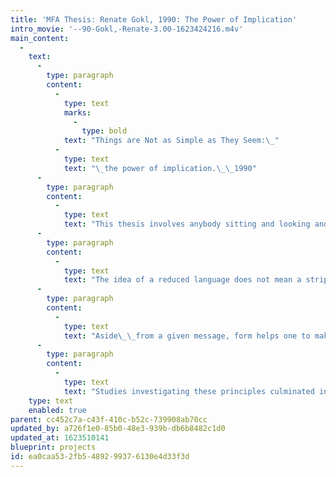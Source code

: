 ```yaml
---
title: 'MFA Thesis: Renate Gokl, 1990: The Power of Implication'
intro_movie: '--90-Gokl,-Renate-3.00-1623424216.m4v'
main_content:
  -
    text:
      -
        type: paragraph
        content:
          -
            type: text
            marks:
              -
                type: bold
            text: "Things are Not as Simple as They Seem:\_"
          -
            type: text
            text: "\_the power of implication.\_\_1990"
      -
        type: paragraph
        content:
          -
            type: text
            text: "This thesis involves anybody sitting and looking and not necessarily looking to see what they see. The question: is it possible to minimize a form without minimizing the message? Can a reductive process be used to maximize a message? This thesis proposed: yes, by means of something called implication — an implied meaning or understanding arising from a piece of communication which has either a direct or indirect relation to the message. The focus is not on what is shown, but what is imagined by the viewer. Implication is about setting up formal relationships, forming connections, working with contexts, and building an awareness of\_\_intentions and actions. It serves as a way to engage the viewer in the unfolding of a message, and also as a way in which to extend the meaning of the message."
      -
        type: paragraph
        content:
          -
            type: text
            text: "The idea of a reduced language does not mean a stripping away so that something does not exist, but rather a retaining of what is essential to the meaning of the message. All parts have relevance and everything exists for a reason. Preferably, the elements should carry more than one meaning through the formation of relationships and associations and a focus of intentions through given contexts. Essential to this is form as a support for content — not separate from it.\_"
      -
        type: paragraph
        content:
          -
            type: text
            text: "Aside\_\_from a given message, form helps one to make those relationships and can also help one to re-see something in a new way. It involves an awareness of intentions and actions, where form is not secondary to the message, but serves as an integral part of it, changing or possibly supporting the message."
      -
        type: paragraph
        content:
          -
            type: text
            text: "Studies investigating these principles culminated in the document for this thesis which combined the author’s own text by means of its content. It relies on an interaction with the viewer, as the complete message does not expose itself through simple observation, nor does the entire mes-sage arise through a straightforward reading of the manuscript version.\_"
    type: text
    enabled: true
parent: cc452c7a-c43f-410c-b52c-739908ab70cc
updated_by: a726f1e0-85b0-48e3-939b-db6b8482c1d0
updated_at: 1623510141
blueprint: projects
id: ea0caa53-2fb5-4892-9937-6130e4d33f3d
---
```


